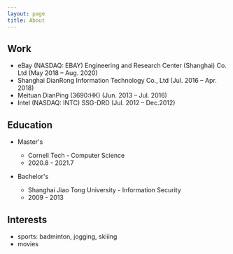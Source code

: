 ```yaml
---
layout: page
title: About
---
```

## Work
* eBay (NASDAQ: EBAY) Engineering and Research Center (Shanghai) Co. Ltd (May 2018 – Aug. 2020)
* Shanghai DianRong Information Technology Co., Ltd (Jul. 2016 – Apr. 2018)
* Meituan DianPing (3690:HK) (Jun. 2013 – Jul. 2016)
* Intel (NASDAQ: INTC) SSG-DRD (Jul. 2012 – Dec.2012)

## Education
* Master's 
   * Cornell Tech - Computer Science 
   * 2020.8 - 2021.7 

* Bachelor's 
    * Shanghai Jiao Tong University - Information Security 
    * 2009 - 2013

## Interests
* sports: badminton, jogging, skiiing
* movies